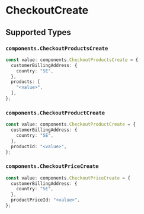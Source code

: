 # CheckoutCreate


## Supported Types

### `components.CheckoutProductsCreate`

```typescript
const value: components.CheckoutProductsCreate = {
  customerBillingAddress: {
    country: "SE",
  },
  products: [
    "<value>",
  ],
};
```

### `components.CheckoutProductCreate`

```typescript
const value: components.CheckoutProductCreate = {
  customerBillingAddress: {
    country: "SE",
  },
  productId: "<value>",
};
```

### `components.CheckoutPriceCreate`

```typescript
const value: components.CheckoutPriceCreate = {
  customerBillingAddress: {
    country: "SE",
  },
  productPriceId: "<value>",
};
```

